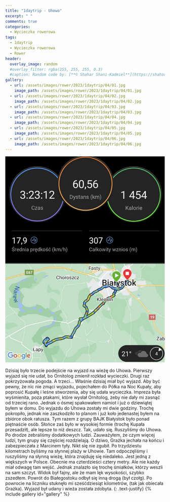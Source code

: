 ```yaml
---
title: "1daytrip - Uhowo"
excerpt: " "
comments: true
categories:
  - Wycieczka rowerowa
tags:
  - 1daytrip
  - Wycieczka rowerowa
  - Rower
header:
  overlay_image: random
  #overlay_filter: rgba(255, 255, 255, 0.3)
  #caption: Random code by: [**© Shahar Shani-Kadmiel**](https://shaharkadmiel.github.io)"
gallery:
  - url: /assets/images/rower/2023/1daytrip/04/01.jpg
    image_path: /assets/images/rower/2023/1daytrip/04/01.jpg
  - url: /assets/images/rower/2023/1daytrip/04/02.jpg
    image_path: /assets/images/rower/2023/1daytrip/04/02.jpg
  - url: /assets/images/rower/2023/1daytrip/04/03.jpg
    image_path: /assets/images/rower/2023/1daytrip/04/03.jpg
  - url: /assets/images/rower/2023/1daytrip/04/04.jpg
    image_path: /assets/images/rower/2023/1daytrip/04/04.jpg
  - url: /assets/images/rower/2023/1daytrip/04/05.jpg
    image_path: /assets/images/rower/2023/1daytrip/04/05.jpg
  - url: /assets/images/rower/2023/1daytrip/04/06.jpg
    image_path: /assets/images/rower/2023/1daytrip/04/06.jpg
---
```

[![mapka](/assets/images/rower/2023/1daytrip/04/mapka.png)](https://connect.garmin.com/modern/activity/11421637362)

Dzisiaj było trzecie podejście na wyjazd na wieżę do Uhowa. Pierwszy wyjazd się nie udał, bo Ornitolog zmienił rozkład wycieczki. Drugi raz pokrzyżowała pogoda. A trzeci... Właśnie dzisiaj miał być wyjazd. Aby być pewny, że nic nie zmąci wyjazdu, pojechałem do Półka na Noc Kupały, aby poprosić Kupałę i leśne stworzenia, aby się udała wycieczka. Impreza była wyśmienita, poza ptakami, które wysłał Ornitolog, żeby nie dały mi zasnąć od trzeciej rano. Jednak o ósmej spakowałem namiot i już o dziewiątej byłem w domu. Do wyjazdu do Uhowa zostały mi dwie godziny. Trochę pokropiło, jednak nie zaszkodziło to planom i już koło jedenastej byłem na zbiórce obok ratusza. Tym razem z grupy BAJK Białystok było ponad piętnaście osób. Słońce zaś było w wysokiej formie (trochę Kupała przesadził), ale lepsze to niż deszcz. Tak, udało się. Ruszyliśmy do Uhowa. Po drodze zebraliśmy dodatkowych ludzi. Zauważyłem, że czym więcej ludzi, tym grupy się częściej rozdzielają. O dziwo, Grażka jechała na końcu i zabezpieczała z Marcinem tyły. Nikt się nie zgubił. Po trzydziestu kilometrach byliśmy na słynnej plaży w Uhowie. Tam odpoczęliśmy i ruszyliśmy na słynną wieżę, która znajduję się niedaleko. Jest jedną z większych w Polsce. Obecnie ma czterdzieści cztery metry. Ale nie każdy miał odwagę tam wejść. Jednak znalazło się trochę śmiałków, którzy weszli na sam szczyt. Widok był fajny, ale że mam lęk wysokości, szybko zszedłem. Powrót do Białegostoku odbył się inną drogą (był czołg). Po powrocie na liczniku stuknęło mi sześćdziesiąt kilometrów, (tak jak obiecała Grażka). Wyjazd był udany i wieża została zdobyta.
{: .text-justify}
{% include gallery id="gallery" %}

